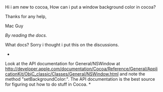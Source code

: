 Hi i am new to cocoa, How can i put a window background color in cocoa? 

Thanks for any help,

Mac Guy

*By reading the docs.*

What docs? Sorry i thought i put this on the discussions. 

*
Look at the API documentation for General/NSWindow at http://developer.apple.com/documentation/Cocoa/Reference/General/ApplicationKit/ObjC_classic/Classes/General/NSWindow.html and note the method "setBackgroundColor:".  The API documentation is the best source for figuring out how to do stuff in Cocoa.
*